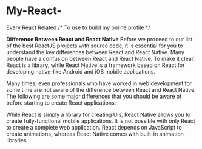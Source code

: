 
# My-React-
Every React Related
/* To use to build my online profile */

**Difference Between React and React Native**
Before we proceed to our list of the best ReactJS projects with source code, it is essential for you to understand the key differences between React and React Native. Many people have a confusion between React and React Native. To make it clear, React is a library, while React Native is a framework based on React for developing native-like Android and iOS mobile applications.

Many times, even professionals who have worked in web development for some time are not aware of the difference between React and React Native. The following are some major differences that you should be aware of before starting to create React applications:


While React is simply a library for creating UIs, React Native allows you to create fully-functional mobile applications. It is not possible with only React to create a complete web application.
React depends on JavaScript to create animations, whereas React Native comes with built-in animation libraries.
